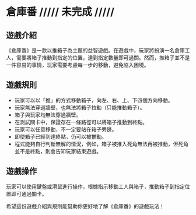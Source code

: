 # 倉庫番 /////  **未完成**  /////

## 遊戲介紹

《倉庫番》是一款以推箱子為主題的益智遊戲。在遊戲中，玩家將扮演一名倉庫工人，需要將箱子推動到指定的位置，達到指定數量即可過關。然而，推箱子並不是一件容易的事情，玩家需要考慮每一步的移動，避免陷入困境。

## 遊戲規則

- 玩家可以以「推」的方式移動箱子，向左、右、上、下四個方向移動。
- 玩家無法穿過牆壁，也無法將箱子拉動（只能推動箱子）。
- 箱子與玩家均無法穿過牆壁。
- 在測試關卡中，保證存在一條路徑可以將箱子推動到終點。
- 玩家可以任意移動，不一定要站在箱子旁邊。
- 即使箱子已經到達終點，仍可以被推動。
- 程式能夠自行判斷無解的情況，例如，箱子被推入死角無法再被推動，但死角並不是終點，則會告知玩家結束遊戲。

## 遊戲操作

玩家可以使用鍵盤或滑鼠進行操作，根據指示移動工人與箱子，推動箱子到指定位置即可通過關卡。

希望這份遊戲介紹與規則能幫助你更好地了解《倉庫番》的遊戲玩法！
